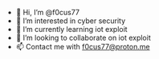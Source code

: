 - 👋 Hi, I’m @f0cus77
- 👀 I’m interested in cyber security
- 🌱 I’m currently learning iot exploit
- 💞️ I’m looking to collaborate on iot exploit
- 📫 Contact me with f0cus77@proton.me

<!---
f0cus77/f0cus77 is a ✨ special ✨ repository because its `README.md` (this file) appears on your GitHub profile.
You can click the Preview link to take a look at your changes.

<img src="https://github-readme-stats.vercel.app/api?username=f0cus77&show_icons=true&theme=radical&title_color=8E2DE2&text_color=fff&icon_color=8E2DE2">
<img src='https://profile-counter.glitch.me/gautamkrishnar/count.svg' width='0px'>
